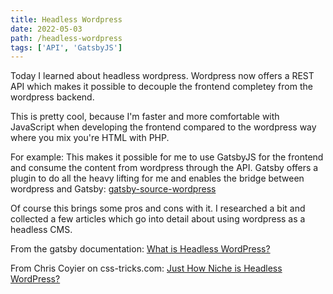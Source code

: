 ```yaml
---
title: Headless Wordpress
date: 2022-05-03
path: /headless-wordpress
tags: ['API', 'GatsbyJS']
---
```


Today I learned about headless wordpress. Wordpress now offers a REST API which
makes it possible to decouple the frontend completey from the wordpress backend.

This is pretty cool, because I'm faster and more comfortable with JavaScript
when developing the frontend compared to the wordpress way where you mix you're
HTML with PHP.

For example: This makes it possible for me to use GatsbyJS for the frontend and
consume the content from wordpress through the API. Gatsby offers a plugin to do
all the heavy lifting for me and enables the bridge between wordpress and
Gatsby:
[gatsby-source-wordpress](https://www.gatsbyjs.org/packages/gatsby-source-wordpress/)

Of course this brings some pros and cons with it. I researched a bit and
collected a few articles which go into detail about using wordpress as a
headless CMS.

From the gatsby documentation:
[What is Headless WordPress?](https://www.gatsbyjs.com/docs/glossary/headless-wordpress/)

From Chris Coyier on css-tricks.com:
[Just How Niche is Headless WordPress?](https://css-tricks.com/just-how-niche-is-headless-wordpress/)
